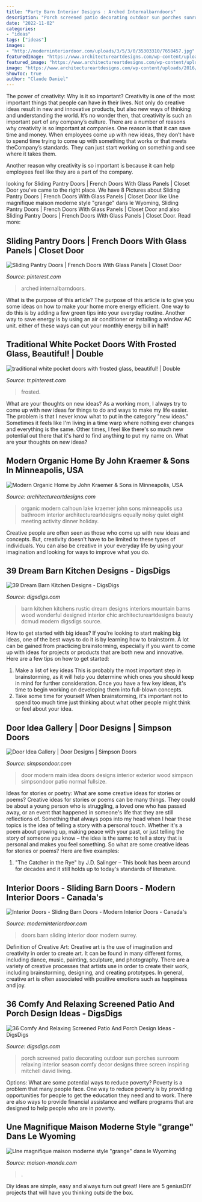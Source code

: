 ```yaml
---
title: "Party Barn Interior Designs : Arched Internalbarndoors"
description: "Porch screened patio decorating outdoor sun porches sunroom relaxing interior season comfy decor designs three screen inspiring mitchell david living"
date: "2022-11-02"
categories:
- "ideas"
tags: ["ideas"]
images:
- "http://moderninteriordoor.com/uploads/3/5/3/0/35303310/7658457.jpg"
featuredImage: "https://www.architectureartdesigns.com/wp-content/uploads/2016/08/Modern-Organic-Home-5.jpg"
featured_image: "https://www.architectureartdesigns.com/wp-content/uploads/2016/08/Modern-Organic-Home-5.jpg"
image: "https://www.architectureartdesigns.com/wp-content/uploads/2016/08/Modern-Organic-Home-5.jpg"
ShowToc: true
author: "Claude Daniel"
---
```



The power of creativity: Why is it so important?
Creativity is one of the most important things that people can have in their lives. Not only do creative ideas result in new and innovative products, but also new ways of thinking and understanding the world. It’s no wonder then, that creativity is such an important part of any company’s culture.
There are a number of reasons why creativity is so important at companies. One reason is that it can save time and money. When employees come up with new ideas, they don’t have to spend time trying to come up with something that works or that meets theCompany’s standards. They can just start working on something and see where it takes them.

Another reason why creativity is so important is because it can help employees feel like they are a part of the company.

	

		
looking for Sliding Pantry Doors | French Doors With Glass Panels | Closet Door you've came to the right place. We have 8 Pictures about Sliding Pantry Doors | French Doors With Glass Panels | Closet Door like Une magnifique maison moderne style &quot;grange&quot; dans le Wyoming, Sliding Pantry Doors | French Doors With Glass Panels | Closet Door and also Sliding Pantry Doors | French Doors With Glass Panels | Closet Door. Read more:
		
    
## Sliding Pantry Doors | French Doors With Glass Panels | Closet Door

<img loading=lazy src="https://i.pinimg.com/736x/82/0b/3c/820b3ca81414cc775d6301388df43658.jpg" onerror="this.onerror=null;this.src='https://tse2.mm.bing.net/th?id=OIP.8RN1FkX0T_21ABuMhhcRpgHaJ3&amp;pid=15.1';" alt="Sliding Pantry Doors | French Doors With Glass Panels | Closet Door">

_Source: pinterest.com_

>arched internalbarndoors. 

	

What is the purpose of this article?
The purpose of this article is to give you some ideas on how to make your home more energy efficient. One way to do this is by adding a few green tips into your everyday routine. Another way to save energy is by using an air conditioner or installing a window AC unit. either of these ways can cut your monthly energy bill in half!

    
## Traditional White Pocket Doors With Frosted Glass, Beautiful! | Double

<img loading=lazy src="https://i.pinimg.com/736x/93/d1/bd/93d1bd52cfbd508f17fefb57eb75c2e5.jpg" onerror="this.onerror=null;this.src='https://tse3.mm.bing.net/th?id=OIP.fA__s3wofX1eUNmaiG37WQHaLb&amp;pid=15.1';" alt="traditional white pocket doors with frosted glass, beautiful! | Double">

_Source: tr.pinterest.com_

>frosted. 

	

What are your thoughts on new ideas?
As a working mom, I always try to come up with new ideas for things to do and ways to make my life easier. The problem is that I never know what to put in the category "new ideas." Sometimes it feels like I'm living in a time warp where nothing ever changes and everything is the same. Other times, I feel like there's so much new potential out there that it's hard to find anything to put my name on. What are your thoughts on new ideas?

    
## Modern Organic Home By John Kraemer &amp; Sons In Minneapolis, USA

<img loading=lazy src="https://www.architectureartdesigns.com/wp-content/uploads/2016/08/Modern-Organic-Home-5.jpg" onerror="this.onerror=null;this.src='https://tse1.mm.bing.net/th?id=OIP.ppaioOmtV_a8GnGK5BqG-AHaLH&amp;pid=15.1';" alt="Modern Organic Home by John Kraemer &amp; Sons in Minneapolis, USA">

_Source: architectureartdesigns.com_

>organic modern calhoun lake kraemer john sons minneapolis usa bathroom interior architectureartdesigns equally noisy quiet eight meeting activity dinner holiday. 

	

Creative people are often seen as those who come up with new ideas and concepts. But, creativity doesn't have to be limited to these types of individuals. You can also be creative in your everyday life by using your imagination and looking for ways to improve what you do.

    
## 39 Dream Barn Kitchen Designs - DigsDigs

<img loading=lazy src="http://www.digsdigs.com/photos/dream-barn-kitchen-design-36-554x835.jpg" onerror="this.onerror=null;this.src='https://tse4.mm.bing.net/th?id=OIP.fnQJaWswwciQsqwirXAzpgHaLK&amp;pid=15.1';" alt="39 Dream Barn Kitchen Designs - DigsDigs">

_Source: digsdigs.com_

>barn kitchen kitchens rustic dream designs interiors mountain barns wood wonderful designed interior chic architectureartdesigns beauty dcmud modern digsdigs source. 

	

How to get started with big ideas?
If you're looking to start making big ideas, one of the best ways to do it is by learning how to brainstorm. A lot can be gained from practicing brainstorming, especially if you want to come up with ideas for projects or products that are both new and innovative. Here are a few tips on how to get started: 
1. Make a list of key ideas 
This is probably the most important step in brainstorming, as it will help you determine which ones you should keep in mind for further consideration. Once you have a few key ideas, it's time to begin working on developing them into full-blown concepts. 
2. Take some time for yourself 
When brainstorming, it's important not to spend too much time just thinking about what other people might think or feel about your idea.

    
## Door Idea Gallery | Door Designs | Simpson Doors

<img loading=lazy src="http://www.simpsondoor.com/door-idea-gallery/fullsize/4073.jpg" onerror="this.onerror=null;this.src='https://tse1.mm.bing.net/th?id=OIP.LwziJEpZRV_OOXSY_nPsOQHaLT&amp;pid=15.1';" alt="Door Idea Gallery | Door Designs | Simpson Doors">

_Source: simpsondoor.com_

>door modern main idea doors designs interior exterior wood simpson simpsondoor patio normal fullsize. 

	

Ideas for stories or poetry: What are some creative ideas for stories or poems?
Creative ideas for stories or poems can be many things. They could be about a young person who is struggling, a loved one who has passed away, or an event that happened in someone's life that they are still reflections of. Something that always pops into my head when I hear these topics is the idea of telling a story with a personal touch. Whether it's a poem about growing up, making peace with your past, or just telling the story of someone you know – the idea is the same: to tell a story that is personal and makes you feel something. So what are some creative ideas for stories or poems? Here are five examples: 
1. "The Catcher in the Rye" by J.D. Salinger – This book has been around for decades and it still holds up to today's standards of literature.

    
## Interior Doors - Sliding Barn Doors - Modern Interior Doors - Canada&#039;s

<img loading=lazy src="http://moderninteriordoor.com/uploads/3/5/3/0/35303310/7658457.jpg" onerror="this.onerror=null;this.src='https://tse3.mm.bing.net/th?id=OIP.y5GfBnQNgHbDe_Klzs621QHaNK&amp;pid=15.1';" alt="Interior Doors - Sliding Barn Doors - Modern Interior Doors - Canada&#039;s">

_Source: moderninteriordoor.com_

>doors barn sliding interior door modern surrey. 

	

Definition of Creative Art:
Creative art is the use of imagination and creativity in order to create art. It can be found in many different forms, including dance, music, painting, sculpture, and photography. There are a variety of creative processes that artists use in order to create their work, including brainstorming, designing, and creating prototypes. In general, creative art is often associated with positive emotions such as happiness and joy.

    
## 36 Comfy And Relaxing Screened Patio And Porch Design Ideas - DigsDigs

<img loading=lazy src="https://www.digsdigs.com/photos/comfy-and-relaxing-screened-patio-design-ideas-30-554x737.jpg" onerror="this.onerror=null;this.src='https://tse2.mm.bing.net/th?id=OIP.j6HBl8d2bTR50mg9fNBhnAHaJ2&amp;pid=15.1';" alt="36 Comfy And Relaxing Screened Patio And Porch Design Ideas - DigsDigs">

_Source: digsdigs.com_

>porch screened patio decorating outdoor sun porches sunroom relaxing interior season comfy decor designs three screen inspiring mitchell david living. 

	

Options: What are some potential ways to reduce poverty?
Poverty is a problem that many people face. One way to reduce poverty is by providing opportunities for people to get the education they need and to work. There are also ways to provide financial assistance and welfare programs that are designed to help people who are in poverty.

    
## Une Magnifique Maison Moderne Style &quot;grange&quot; Dans Le Wyoming

<img loading=lazy src="https://maison-monde.com/wp-content/uploads/2017/03/maison-moderne-grange-wyoming-3.jpg" onerror="this.onerror=null;this.src='https://tse4.mm.bing.net/th?id=OIP.KlaFkeeKQcvkJd8KbdozFQHaFS&amp;pid=15.1';" alt="Une magnifique maison moderne style &quot;grange&quot; dans le Wyoming">

_Source: maison-monde.com_

>. 

	

Diy ideas are simple, easy and always turn out great! Here are 5 geniusDIY projects that will have you thinking outside the box.

